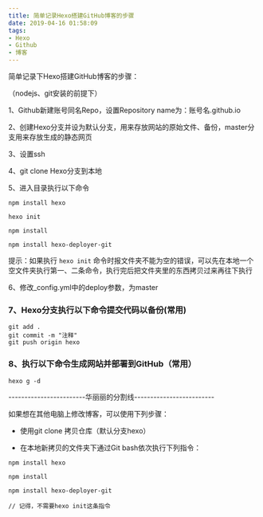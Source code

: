 ```yaml
---
title: 简单记录Hexo搭建GitHub博客的步骤
date: 2019-04-16 01:58:09
tags:
- Hexo
- Github
- 博客
---
```



简单记录下Hexo搭建GitHub博客的步骤：

（nodejs、git安装的前提下）

1、Github新建账号同名Repo，设置Repository name为：账号名.github.io

2、创建Hexo分支并设为默认分支，用来存放网站的原始文件、备份，master分支用来存放生成的静态网页

<!-- more -->

3、设置ssh

4、git clone Hexo分支到本地

5、进入目录执行以下命令

 ```
 npm install hexo
 
 hexo init
 
 npm install
 
 npm install hexo-deployer-git
 
 ```
 
提示：如果执行 ` hexo init ` 命令时报文件夹不能为空的错误，可以先在本地一个空文件夹执行第一、二条命令，执行完后把文件夹里的东西拷贝过来再往下执行
 
6、修改_config.yml中的deploy参数，为master

### 7、Hexo分支执行以下命令提交代码以备份(常用)

```
git add .
git commit -m "注释"
git push origin hexo

```
### 8、执行以下命令生成网站并部署到GitHub（常用）

 ```
 hexo g -d
 ```
 

------------------------华丽丽的分割线-------------------------
 
如果想在其他电脑上修改博客，可以使用下列步骤：

- 使用git clone 拷贝仓库（默认分支hexo）

- 在本地新拷贝的文件夹下通过Git bash依次执行下列指令：


```
npm install hexo

npm install

npm install hexo-deployer-git

// 记得，不需要hexo init这条指令

```